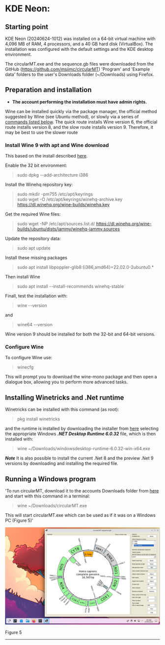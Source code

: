 # KDE Neon:

## Starting point

KDE Neon (20240624-1012) was installed on a 64-bit virtual machine with 4,096 MB of RAM, 4 processors, and a 40 GB hard disk (VirtualBox). The installation was configured with the default settings and the KDE desktop environment.

The circularMT.exe and the sequence.gb files were downloaded from the GitHub (https://github.com/msjimc/circularMT) 'Program' and 'Example data' folders to the user's Downloads folder (~/Downloads) using Firefox.

## Preparation and installation

* **The account performing the installation must have admin rights.**

Wine can be installed quickly via the package manager, the official method suggested by Wine (see Ubuntu method), or slowly via a series of [commands listed below](#install-wine-9). The quick route installs Wine version 6, the official route installs version 8, and the slow route installs version 9. Therefore, it may be best to use the slower route

### Install Wine 9 with apt and Wine download

This based on the install described [here](https://wine.htmlvalidator.com/install-wine-on-kdeneon-base22.04.html).

Enable the 32 bit environment:  

> sudo dpkg --add-architecture i386

Install the Winehq repository key:  

> sudo mkdir -pm755 /etc/apt/keyrings  
> sudo wget -O /etc/apt/keyrings/winehq-archive.key https://dl.winehq.org/wine-builds/winehq.key

Get the required Wine files:

> sudo wget -NP /etc/apt/sources.list.d/ https://dl.winehq.org/wine-builds/ubuntu/dists/jammy/winehq-jammy.sources

Update the repository data:

> sudo apt update

Install these missing packages

> sudo apt install libpoppler-glib8:{i386,amd64}=22.02.0-2ubuntu0.*

Then install Wine 

> sudo apt install --install-recommends winehq-stable 

Finall, test the installation with:  

> wine --version

and 

> wine64 --version

Wine version 9 should be installed for both the 32-bit and 64-bit versions.

### Configure Wine

To configure Wine use:

> winecfg

This will prompt you to download the wine-mono package and then open a dialogue box, allowing you to perform more advanced tasks.

## Installing Winetricks and .Net runtime

Winetricks can be installed with this command (as root):

>  pkg install winetricks

and the runtime is installed by downloading the installer from [here](https://dotnet.microsoft.com/en-us/download/dotnet/6.0) selecting the appropriate Windows ***.NET Desktop Runtime 6.0.32*** file, which is then installed with:

> wine ~/Downloads/windowsdesktop-runtime-6.0.32-win-x64.exe

***Note*** It is also possible to install the current .Net 8 and the preview .Net 9 versions by downloading and installing the required file.

## Running a Windows program

'To run circularMT, download it to the accounts Downloads folder from [here](https://github.com/msjimc/circularMT/Program) and start with this command in a terminal:

> wine ~/Downloads/circularMT.exe

This will start circularMT.exe which can be used as if it was on a Windows PC (Figure 5)'

![Figure 5](images/kde-neon_figure1.jpg)

Figure 5

<hr />
